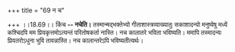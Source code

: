 +++
title = "69 न च"

+++
।।18.69।। किंच **-- नचेति।** तस्मान्मद्भक्तेभ्यो गीताशास्त्रव्याख्यातुः
सकाशादन्यो मनुष्येषु मध्यें कश्चिदपि मम प्रियकृत्तमोऽत्यन्तं परितोषकर्ता
नास्ति। नच कालातरे भविता भविष्यति। ममापि तस्मादन्यः प्रियतरोऽधुना भुवि
तावन्नास्ति। नच कालान्तरेऽपि भविष्यतीत्यर्थः।
